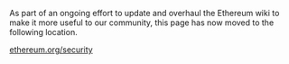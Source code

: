 As part of an ongoing effort to update and overhaul the Ethereum wiki to make it more useful to our community, this page has now moved to the following location.

[ethereum.org/security](https://ethereum.org/security/)